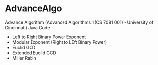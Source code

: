 # AdvanceAlgo
Advance Algorithm (Advanced Algorithms 1 (CS 7081 001) - University of Cincinnati) Java Code
- Left to Right Binary Power Exponent
- Modular Exponent (Right to LEft Binary Power)
- Euclid GCD
- Extended Euclid GCD
- Miller Rabin
